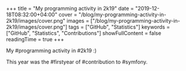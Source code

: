+++
title = "My programming activity in 2k19"
date = "2019-12-18T08:32:00+04:00"
cover = "/blog/my-programming-activity-in-2k19/images/cover.png"
images = ["/blog/my-programming-activity-in-2k19/images/cover.png"]
tags = ["GitHub", "Statistics"]
keywords = ["GitHub", "Statistics", "Contributions"]
showFullContent = false
readingTime = true
+++

My #programming activity in #2k19 :)

This year was the #firstyear of #contribution to #symfony.
